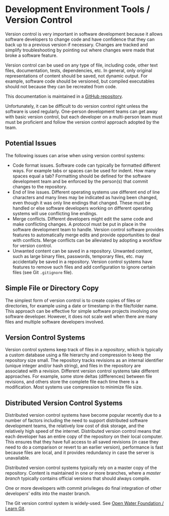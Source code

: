 # Development Environment Tools / Version Control #

Version control is very important in software development because it allows software developers to change code and
have confidence that they can back up to a previous version if necessary.
Changes are tracked and simplify troubleshooting by pointing out where changes were made that broke a software feature.

Version control can be used on any type of file, including code, other text files, documentation, tests, dependencies, etc.
In general, only original representations of content should be saved, not dynamic output.
For example, software code should be versioned, but compiled executables should not because they can be recreated from code.

This documentation is maintained in a [GitHub repository](https://github.com/OpenWaterFoundation/owf-learn-software-dev).

Unfortunately, it can be difficult to do version control right unless the software is used regularly.
One-person development teams can get away with basic version control,
but each developer on a multi-person team must must be proficient and follow the version control approach adopted by the team.

## Potential Issues ##

The following issues can arise when using version control systems:

* Code format issues.  Software code can typically be formatted different ways.  For example tabs or spaces can be used for indent.
How many spaces equal a tab?  Formatting should be defined for the software development team and be enforced by the
person(s) that commit changes to the repository.
* End of line issues.  Different operating systems use different end of line characters and many lines may be
indicated as having been changed, even though it was only line endings that changed.
These must be handled or else software developers working on different operating systems will use conflicting line endings.
* Merge conflicts.  Different developers might edit the same code and make conflicting changes.
A protocol must be put in place in the software development team to handle.
Version control software provides features to automatically merge edits and provide opportunities to deal with conflicts.
Merge conflicts can be alleviated by adopting a workflow for version control.
* Unwanted content can be saved in a repository.  Unwanted content, such as large binary files, passwords, temporary files, etc.
may accidentally be saved in a repository.  Version control systems have features to remove such files and
add configuration to ignore certain files (see Git `.gitignore` file).

## Simple File or Directory Copy ##

The simplest form of version control is to create copies of files or directories, for example using a date or timestamp in the file/folder name. 
This approach can be effective for simple software projects involving one software developer.
However, it does not scale well when there are many files and multiple software developers involved.

## Version Control Systems ##

Version control systems keep track of files in a *repository*, which is typically a custom database using a file hierarchy and compression to keep the repository size small.
The repository tracks revisions as an internal identifier (unique integer and/or hash string), and files in the repository are associated with a revision.
Different version control systems take different approaches.  For example, some store deltas (differences) between file revisions,
and others store the complete file each time there is a modification.
Most systems use compression to minimize file size.

## Distributed Version Control Systems ##

Distributed version control systems have become popular recently due to a number of factors including the need to support
distributed software development teams, the relatively low cost of disk storage, and the relatively high speed of the internet.
Distributed version control means that each developer has an entire copy of the repository on their local computer.
This ensures that they have full access to all saved revisions (in case they need to do a comparison or revert to an earlier version),
performance is fast because files are local, and it provides redundancy in case the server is unavailable.

Distributed version control systems typically rely on a master copy of the repository.
Content is maintained in one or more branches, where a *master branch* typically contains official versions that should always compile.

One or more developers with commit privileges do final integration of other developers' edits into the master branch.

The Git version control system is widely-used.  See [Open Water Foundation / Learn Git](http://learn.openwaterfoundation.org/owf-learn-git).
